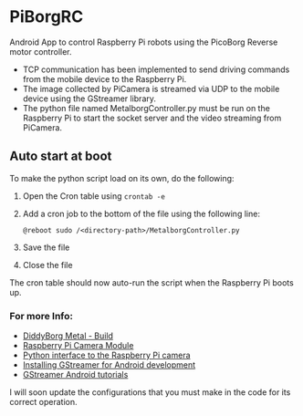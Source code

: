# PiBorgRC
Android App to control Raspberry Pi robots using the PicoBorg Reverse motor controller.

- TCP communication has been implemented to send driving commands from the mobile device to the Raspberry Pi.
- The image collected by PiCamera is streamed via UDP to the mobile device using the GStreamer library.
- The python file named MetalborgController.py must be run on the Raspberry Pi to start the socket server and the video streaming from PiCamera.

## Auto start at boot

To make the python script load on its own, do the following:

1. Open the Cron table using `crontab -e`
2. Add a cron job to the bottom of the file using the following line:

   ```@reboot sudo /<directory-path>/MetalborgController.py```

3. Save the file
4. Close the file

The cron table should now auto-run the script when the Raspberry Pi boots up.

### For more Info:
- [DiddyBorg Metal - Build](https://www.piborg.org/blog/build/diddyborg-metal-build)
- [Raspberry Pi Camera Module](https://www.raspberrypi.org/documentation/raspbian/applications/camera.md)
- [Python interface to the Raspberry Pi camera](https://picamera.readthedocs.io/en/release-1.13/)
- [Installing GStreamer for Android development](https://gstreamer.freedesktop.org/documentation/installing/for-android-development.html)
- [GStreamer Android tutorials](https://gstreamer.freedesktop.org/documentation/tutorials/android/index.html)

I will soon update the configurations that you must make in the code for its correct operation.